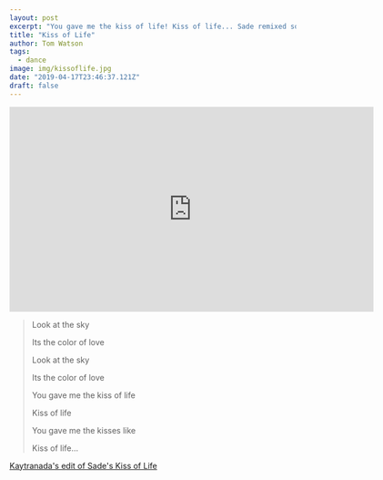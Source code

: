 ```yaml
---
layout: post
excerpt: "You gave me the kiss of life! Kiss of life... Sade remixed so wonderfully by Kaytranada"
title: "Kiss of Life"
author: Tom Watson
tags:
  - dance
image: img/kissoflife.jpg
date: "2019-04-17T23:46:37.121Z"
draft: false
---
```



<iframe src="https://player.vimeo.com/video/331001917" width="640" height="360" frameborder="0" webkitallowfullscreen mozallowfullscreen allowfullscreen></iframe>

> Look at the sky
>
> Its the color of love
>
> Look at the sky
>
> Its the color of love
>
> You gave me the kiss of life
>
> Kiss of life
>
> You gave me the kisses like
>
> Kiss of life...

[Kaytranada's edit of Sade's Kiss of Life](https://soundcloud.com/kaytranada/kiss-of-life-kaytra-edit)